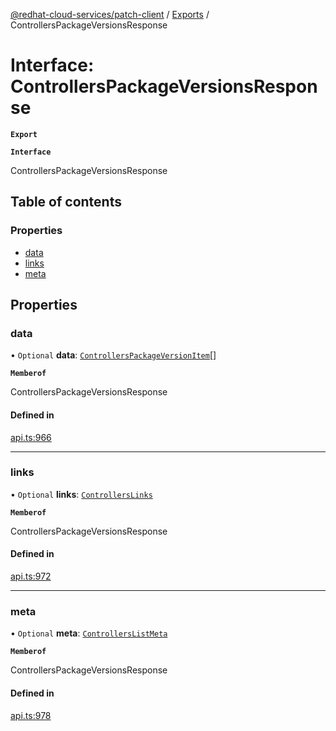 [@redhat-cloud-services/patch-client](../README.md) / [Exports](../modules.md) / ControllersPackageVersionsResponse

# Interface: ControllersPackageVersionsResponse

**`Export`**

**`Interface`**

ControllersPackageVersionsResponse

## Table of contents

### Properties

- [data](ControllersPackageVersionsResponse.md#data)
- [links](ControllersPackageVersionsResponse.md#links)
- [meta](ControllersPackageVersionsResponse.md#meta)

## Properties

### data

• `Optional` **data**: [`ControllersPackageVersionItem`](ControllersPackageVersionItem.md)[]

**`Memberof`**

ControllersPackageVersionsResponse

#### Defined in

[api.ts:966](https://github.com/RedHatInsights/javascript-clients/blob/master/packages/patch/api.ts#L966)

___

### links

• `Optional` **links**: [`ControllersLinks`](ControllersLinks.md)

**`Memberof`**

ControllersPackageVersionsResponse

#### Defined in

[api.ts:972](https://github.com/RedHatInsights/javascript-clients/blob/master/packages/patch/api.ts#L972)

___

### meta

• `Optional` **meta**: [`ControllersListMeta`](ControllersListMeta.md)

**`Memberof`**

ControllersPackageVersionsResponse

#### Defined in

[api.ts:978](https://github.com/RedHatInsights/javascript-clients/blob/master/packages/patch/api.ts#L978)
